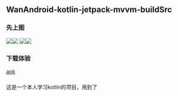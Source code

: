 ## WanAndroid-kotlin-jetpack-mvvm-buildSrc
### 先上图
![](https://i.loli.net/2021/08/02/onSt58elXI46z7r.jpg)![](https://i.loli.net/2021/08/02/37VZcPj1FyiQvwA.jpg) ![](https://i.loli.net/2021/08/02/eY63wjiAHdgUNGC.jpg)![](https://i.loli.net/2021/08/02/bPnIDmVRt5eiL2a.jpg)

### 下载体验
[apk](https://github.com/AndroidBBQ/WanAndroid-jetpack/blob/main/app-debug.apk)

### 
这是一个本人学习kotlin的项目，用到了
